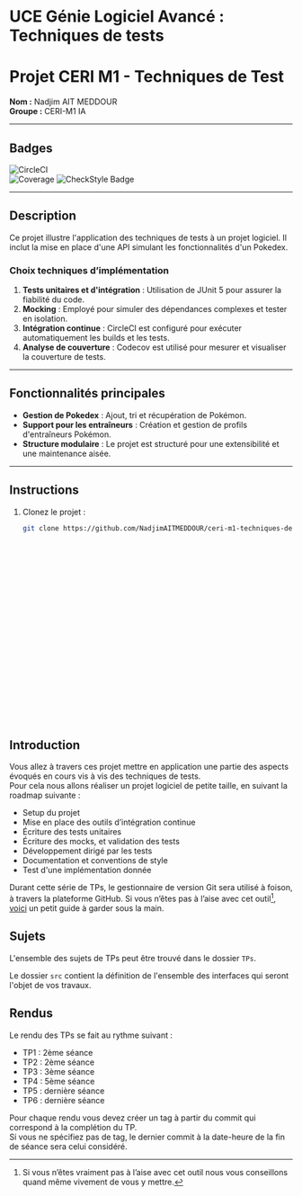# UCE Génie Logiciel Avancé : Techniques de tests



# Projet CERI M1 - Techniques de Test

**Nom :** Nadjim AIT MEDDOUR  
**Groupe :** CERI-M1 IA 

---

## Badges

![CircleCI](https://circleci.com/gh/NadjimAITMEDDOUR/ceri-m1-techniques-de-test.svg?style=shield)  
![Coverage](https://codecov.io/gh/NadjimAITMEDDOUR/ceri-m1-techniques-de-test/branch/master/graph/badge.svg)
![CheckStyle Badge](https://img.shields.io/endpoint?url=https://raw.githubusercontent.com/NadjimAITMEDDOUR/ceri-m1-techniques-de-test/master/target/checkstyle-result.xml)


---

## Description

Ce projet illustre l'application des techniques de tests à un projet logiciel. Il inclut la mise en place d'une API simulant les fonctionnalités d'un Pokedex. 

### Choix techniques d’implémentation

1. **Tests unitaires et d'intégration** : Utilisation de JUnit 5 pour assurer la fiabilité du code.
2. **Mocking** : Employé pour simuler des dépendances complexes et tester en isolation.
3. **Intégration continue** : CircleCI est configuré pour exécuter automatiquement les builds et les tests.
4. **Analyse de couverture** : Codecov est utilisé pour mesurer et visualiser la couverture de tests.

---

## Fonctionnalités principales

- **Gestion de Pokedex** : Ajout, tri et récupération de Pokémon.
- **Support pour les entraîneurs** : Création et gestion de profils d'entraîneurs Pokémon.
- **Structure modulaire** : Le projet est structuré pour une extensibilité et une maintenance aisée.

---

## Instructions

1. Clonez le projet :  
   ```bash
   git clone https://github.com/NadjimAITMEDDOUR/ceri-m1-techniques-de-test.git


























## Introduction

Vous allez à travers ces projet mettre en application une partie des aspects évoqués en cours vis à vis des techniques de tests.  
Pour cela nous allons réaliser un projet logiciel de petite taille, en suivant la roadmap suivante : 
- Setup du projet
- Mise en place des outils d’intégration continue
- Écriture des tests unitaires
- Écriture des mocks, et validation des tests
- Développement dirigé par les tests
- Documentation et conventions de style
- Test d'une implémentation donnée

Durant cette série de TPs, le gestionnaire de version Git sera utilisé à foison, à travers la plateforme GitHub. Si vous n’êtes pas à l’aise avec cet outil[^1], [voici](http://rogerdudler.github.io/git-guide/) un petit guide à garder sous la main.

## Sujets

L'ensemble des sujets de TPs peut être trouvé dans le dossier `TPs`.

Le dossier `src` contient la définition de l'ensemble des interfaces qui seront l'objet de vos travaux.

## Rendus

Le rendu des TPs se fait au rythme suivant :

- TP1 : 2ème séance
- TP2 : 2ème séance
- TP3 : 3ème séance
- TP4 : 5ème séance
- TP5 : dernière séance
- TP6 : dernière séance

Pour chaque rendu vous devez créer un tag à partir du commit qui correspond à la complétion du TP.  
Si vous ne spécifiez pas de tag, le dernier commit à la date-heure de la fin de séance sera celui considéré.

[^1]: Si vous n’êtes vraiment pas à l’aise avec cet outil nous vous conseillons quand même vivement de vous y mettre.
